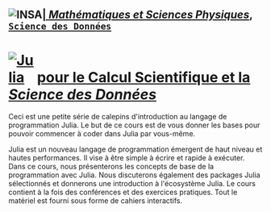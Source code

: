 
## <a href="http://imsp-benin.com/" ><img src="http://imsp-benin.com/home/images/logoimsp.png" style="float:left; max-width: 80px; display: inline" alt="INSA"/> |  [*Mathématiques et Sciences Physiques*](http://imsp-benin.com/home/page.php?index=directeur&parent=presentation), [`Science des Données`](http://imsp-benin.com/home/page.php?index=deamathematique&parent=formation)
  
# <a href="https://julialang.org/"><img src="https://julialang.org/assets/infra/logo.svg" style="max-width: 50px; display: inline" alt="Julia"/></a> [pour le Calcul Scientifique et la *Science des Données*](https://github.com/gabayae/python-pour-le-cs-et-la-sd)
  
Ceci est une petite série de calepins d'introduction au langage de programmation Julia. Le but de ce cours est de vous donner les bases pour pouvoir commencer à coder dans Julia par vous-même.

Julia est un nouveau langage de programmation émergent de haut niveau et hautes performances. Il vise à être simple à écrire et rapide à exécuter. Dans ce cours, nous présenterons les concepts de base de la programmation avec Julia. Nous discuterons également des packages Julia sélectionnés et donnerons une introduction à l'écosystème Julia. Le cours contient à la fois des conférences et des exercices pratiques. Tout le matériel est fourni sous forme de cahiers interactifs.
